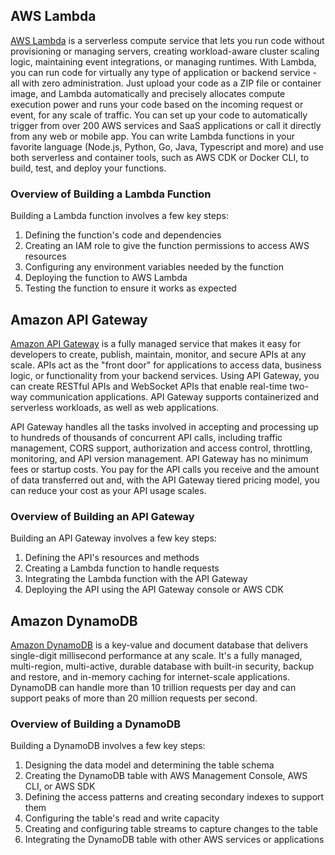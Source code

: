 ## AWS Lambda
[AWS Lambda](https://aws.amazon.com/lambda/)  is a serverless compute service that lets you run code without provisioning or managing servers, creating workload-aware cluster scaling logic, maintaining event integrations, or managing runtimes. With Lambda, you can run code for virtually any type of application or backend service - all with zero administration. Just upload your code as a ZIP file or container image, and Lambda automatically and precisely allocates compute execution power and runs your code based on the incoming request or event, for any scale of traffic. You can set up your code to automatically trigger from over 200 AWS services and SaaS applications or call it directly from any web or mobile app. You can write Lambda functions in your favorite language (Node.js, Python, Go, Java, Typescript and more) and use both serverless and container tools, such as AWS CDK or Docker CLI, to build, test, and deploy your functions.

### Overview of Building a Lambda Function

Building a Lambda function involves a few key steps:

1. Defining the function's code and dependencies
2. Creating an IAM role to give the function permissions to access AWS resources
3. Configuring any environment variables needed by the function
4. Deploying the function to AWS Lambda
5. Testing the function to ensure it works as expected

## Amazon API Gateway
[Amazon API Gateway](https://aws.amazon.com/api-gateway/)  is a fully managed service that makes it easy for developers to create, publish, maintain, monitor, and secure APIs at any scale. APIs act as the "front door" for applications to access data, business logic, or functionality from your backend services. Using API Gateway, you can create RESTful APIs and WebSocket APIs that enable real-time two-way communication applications. API Gateway supports containerized and serverless workloads, as well as web applications.

API Gateway handles all the tasks involved in accepting and processing up to hundreds of thousands of concurrent API calls, including traffic management, CORS support, authorization and access control, throttling, monitoring, and API version management. API Gateway has no minimum fees or startup costs. You pay for the API calls you receive and the amount of data transferred out and, with the API Gateway tiered pricing model, you can reduce your cost as your API usage scales.

### Overview of Building an API Gateway

Building an API Gateway involves a few key steps:

1. Defining the API's resources and methods
2. Creating a Lambda function to handle requests
3. Integrating the Lambda function with the API Gateway
4. Deploying the API using the API Gateway console or AWS CDK

## Amazon DynamoDB
[Amazon DynamoDB](https://aws.amazon.com/dynamodb/)  is a key-value and document database that delivers single-digit millisecond performance at any scale. It's a fully managed, multi-region, multi-active, durable database with built-in security, backup and restore, and in-memory caching for internet-scale applications. DynamoDB can handle more than 10 trillion requests per day and can support peaks of more than 20 million requests per second.

### Overview of Building a DynamoDB

Building a DynamoDB involves a few key steps:

1. Designing the data model and determining the table schema
2. Creating the DynamoDB table with AWS Management Console, AWS CLI, or AWS SDK
3. Defining the access patterns and creating secondary indexes to support them
4. Configuring the table's read and write capacity
5. Creating and configuring table streams to capture changes to the table
6. Integrating the DynamoDB table with other AWS services or applications